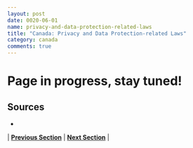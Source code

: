 ```yaml
---
layout: post
date: 0020-06-01
name: privacy-and-data-protection-related-laws
title: "Canada: Privacy and Data Protection-related Laws"
category: canada
comments: true
---
```


# Page in progress, stay tuned!

Sources
---
- 

| **[Previous Section](https://neo-project.github.io/global-blockchain-compliance-hub//canada/canada-securities-related-laws.html)** | **[Next Section](https://neo-project.github.io/global-blockchain-compliance-hub//canada/canada-final-liability.html)** |
